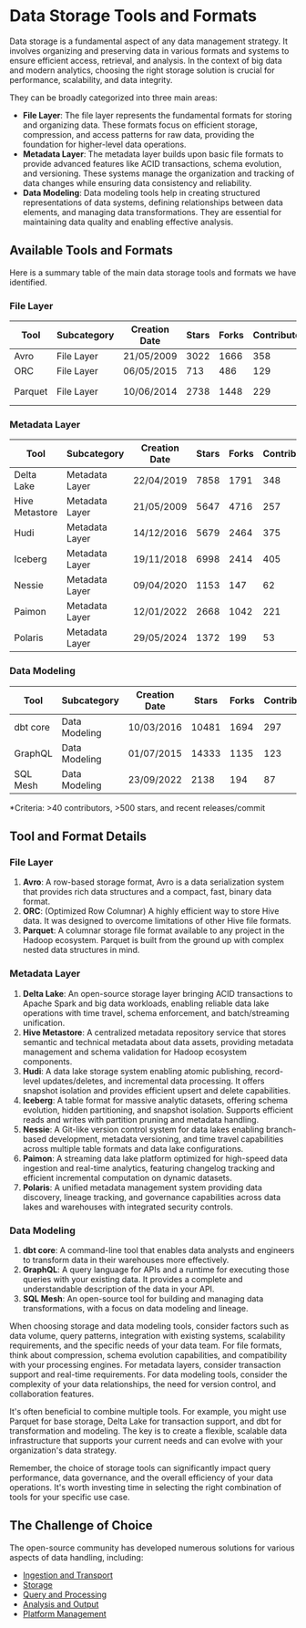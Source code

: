 # Data Storage Tools and Formats

Data storage is a fundamental aspect of any data management strategy. It involves organizing and preserving data in various formats and systems to ensure efficient access, retrieval, and analysis. In the context of big data and modern analytics, choosing the right storage solution is crucial for performance, scalability, and data integrity.

They can be broadly categorized into three main areas:
- **File Layer**: The file layer represents the fundamental formats for storing and organizing data. These formats focus on efficient storage, compression, and access patterns for raw data, providing the foundation for higher-level data operations.
- **Metadata Layer**: The metadata layer builds upon basic file formats to provide advanced features like ACID transactions, schema evolution, and versioning. These systems manage the organization and tracking of data changes while ensuring data consistency and reliability.
- **Data Modeling**: Data modeling tools help in creating structured representations of data systems, defining relationships between data elements, and managing data transformations. They are essential for maintaining data quality and enabling effective analysis.

## Available Tools and Formats

Here is a summary table of the main data storage tools and formats we have identified.

### File Layer

| Tool | Subcategory | Creation Date | Stars | Forks | Contributors | Last Release | Latest Commit | Meets Criteria* | Link |
|---|---|---|---|---|---|---|---|---|---|
| Avro | File Layer | 21/05/2009 | 3022 | 1666 | 358 | 05/08/2024 | 08/03/2025 | Yes | https://github.com/apache/avro |
| ORC | File Layer | 06/05/2015 | 713 | 486 | 129 | 06/03/2025 | 06/03/2025 | Yes | https://github.com/apache/orc |
| Parquet | File Layer | 10/06/2014 | 2738 | 1448 | 229 | 02/12/2024 | 07/03/2025 | Yes | https://github.com/apache/parquet-mr |

### Metadata Layer

| Tool | Subcategory | Creation Date | Stars | Forks | Contributors | Last Release | Latest Commit | Meets Criteria* | Link |
|---|---|---|---|---|---|---|---|---|---|
| Delta Lake | Metadata Layer | 22/04/2019 | 7858 | 1791 | 348 | 06/01/2025 | 07/03/2025 | Yes | https://github.com/delta-io/delta |
| Hive Metastore | Metadata Layer | 21/05/2009 | 5647 | 4716 | 257 | N/A | 07/03/2025 | Yes | https://github.com/apache/hive |
| Hudi | Metadata Layer | 14/12/2016 | 5679 | 2464 | 375 | 19/02/2025 | 07/03/2025 | Yes | https://github.com/apache/hudi |
| Iceberg | Metadata Layer | 19/11/2018 | 6998 | 2414 | 405 | 28/02/2025 | 09/03/2025 | Yes | https://github.com/apache/iceberg |
| Nessie | Metadata Layer | 09/04/2020 | 1153 | 147 | 62 | 18/02/2025 | 08/03/2025 | Yes | https://github.com/projectnessie/nessie |
| Paimon | Metadata Layer | 12/01/2022 | 2668 | 1042 | 221 | N/A | 09/03/2025 | Yes | https://github.com/apache/paimon |
| Polaris | Metadata Layer | 29/05/2024 | 1372 | 199 | 53 | 25/02/2025 | 08/03/2025 | Yes | https://github.com/apache/polaris |

### Data Modeling

| Tool | Subcategory | Creation Date | Stars | Forks | Contributors | Last Release | Latest Commit | Meets Criteria* | Link |
|---|---|---|---|---|---|---|---|---|---|
| dbt core | Data Modeling | 10/03/2016 | 10481 | 1694 | 297 | 07/03/2025 | 07/03/2025 | Yes | https://github.com/dbt-labs/dbt-core |
| GraphQL | Data Modeling | 01/07/2015 | 14333 | 1135 | 123 | 27/10/2021 | 07/03/2025 | Yes | https://github.com/graphql/graphql-spec |
| SQL Mesh | Data Modeling | 23/09/2022 | 2138 | 194 | 87 | 07/03/2025 | 07/03/2025 | Yes | https://github.com/TobikoData/sqlmesh |

*Criteria: >40 contributors, >500 stars, and recent releases/commit

## Tool and Format Details

### File Layer

1. **Avro**: A row-based storage format, Avro is a data serialization system that provides rich data structures and a compact, fast, binary data format.
2. **ORC**: (Optimized Row Columnar) A highly efficient way to store Hive data. It was designed to overcome limitations of other Hive file formats.
3. **Parquet**: A columnar storage file format available to any project in the Hadoop ecosystem. Parquet is built from the ground up with complex nested data structures in mind.

### Metadata Layer

1. **Delta Lake**: An open-source storage layer bringing ACID transactions to Apache Spark and big data workloads, enabling reliable data lake operations with time travel, schema enforcement, and batch/streaming unification.
2. **Hive Metastore**: A centralized metadata repository service that stores semantic and technical metadata about data assets, providing metadata management and schema validation for Hadoop ecosystem components.
3. **Hudi**: A data lake storage system enabling atomic publishing, record-level updates/deletes, and incremental data processing. It offers snapshot isolation and provides efficient upsert and delete capabilities.
4. **Iceberg**: A table format for massive analytic datasets, offering schema evolution, hidden partitioning, and snapshot isolation. Supports efficient reads and writes with partition pruning and metadata handling.
5. **Nessie**: A Git-like version control system for data lakes enabling branch-based development, metadata versioning, and time travel capabilities across multiple table formats and data lake configurations.
6. **Paimon**: A streaming data lake platform optimized for high-speed data ingestion and real-time analytics, featuring changelog tracking and efficient incremental computation on dynamic datasets.
7. **Polaris**: A unified metadata management system providing data discovery, lineage tracking, and governance capabilities across data lakes and warehouses with integrated security controls.

### Data Modeling

1. **dbt core**: A command-line tool that enables data analysts and engineers to transform data in their warehouses more effectively.
2. **GraphQL**: A query language for APIs and a runtime for executing those queries with your existing data. It provides a complete and understandable description of the data in your API.
3. **SQL Mesh**: An open-source tool for building and managing data transformations, with a focus on data modeling and lineage.

When choosing storage and data modeling tools, consider factors such as data volume, query patterns, integration with existing systems, scalability requirements, and the specific needs of your data team. For file formats, think about compression, schema evolution capabilities, and compatibility with your processing engines. For metadata layers, consider transaction support and real-time requirements. For data modeling tools, consider the complexity of your data relationships, the need for version control, and collaboration features.

It's often beneficial to combine multiple tools. For example, you might use Parquet for base storage, Delta Lake for transaction support, and dbt for transformation and modeling. The key is to create a flexible, scalable data infrastructure that supports your current needs and can evolve with your organization's data strategy.

Remember, the choice of storage tools can significantly impact query performance, data governance, and the overall efficiency of your data operations. It's worth investing time in selecting the right combination of tools for your specific use case.

## The Challenge of Choice
The open-source community has developed numerous solutions for various aspects of data handling, including:
- [Ingestion and Transport](01.ingestion_and_transport.md)
- [Storage](02.storage.md)
- [Query and Processing](03.query_and_processing.md)
- [Analysis and Output](04.analysis_and_output.md)
- [Platform Management](05.platform_management.md)
